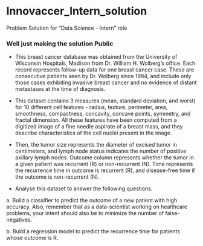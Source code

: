 # Innovaccer_Intern_solution
Problem Solution for “Data Science - Intern” role

### Well just making the solution Public 

- This breast cancer database was obtained from the University of Wisconsin Hospitals, Madison from Dr.
William H. Wolberg’s office. Each record represents follow-up data for one breast cancer case. These are
consecutive patients seen by Dr. Wolberg since 1984, and include only those cases exhibiting invasive
breast cancer and no evidence of distant metastases at the time of diagnosis.

-  This dataset contains 3 measures (mean, standard deviation, and worst) for 10 different cell features -
radius, texture, perimeter, area, smoothness, compactness, concavity, concave points, symmetry, and
fractal dimension. All these features have been computed from a digitized image of a fine needle
aspirate of a breast mass, and they describe characteristics of the cell nuclei present in the image.

-  Then, the tumor size represents the diameter of excised tumor in centimeters, and lymph node status
indicates the number of positive axillary lymph nodes. Outcome column represents whether the tumor
in a given patient was recurrent (R) or non-recurrent (N). Time represents the recurrence time in
outcome is recurrent (R), and disease-free time if the outcome is non-recurrent (N).

-  Analyse this dataset to answer the following questions.

a. Build a classifier to predict the outcome of a new patient with high accuracy. Also, remember
that as a data-scientist working on healthcare problems, your intent should also be to minimize
the number of false-negatives.

b. Build a regression model to predict the recurrence time for patients whose outcome is R.
